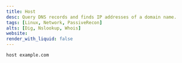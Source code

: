 ```yaml
---
title: Host
desc: Query DNS records and finds IP addresses of a domain name.
tags: [Linux, Network, PassiveRecon]
alts: [Dig, Nslookup, Whois]
website:
render_with_liquid: false
---
```


```sh
host example.com
```